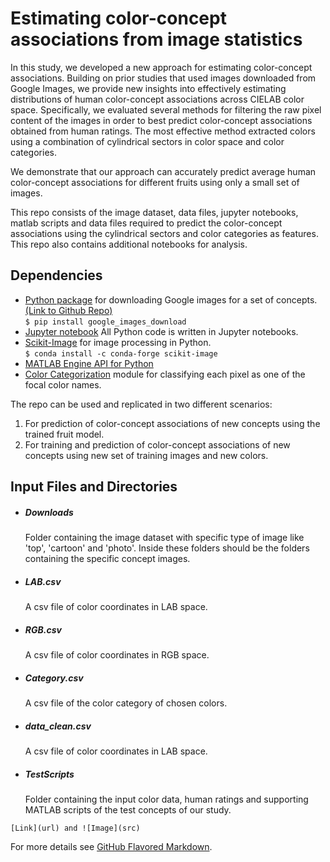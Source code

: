 # Estimating color-concept associations from image statistics
In this study, we developed a new approach for estimating color-concept associations. Building on prior studies that used images downloaded from Google Images, we provide new insights into effectively estimating distributions of human color-concept associations across CIELAB color space. Specifically, we evaluated several methods for filtering the raw pixel content of the images in order to best predict color-concept associations obtained from human ratings. The most effective method extracted colors using a combination of cylindrical sectors in color space and color categories.

We demonstrate that our approach can accurately predict average human color-concept associations for different fruits using only a small set of images.

This repo consists of the image dataset, data files, jupyter notebooks, matlab scripts and data files required to predict the color-concept associations using the cylindrical sectors and color categories as features. This repo also contains additional notebooks for analysis.

## Dependencies
- [Python package](https://google-images-download.readthedocs.io/en/latest/index.html) for downloading Google images for a set of concepts. [(Link to Github Repo)](https://github.com/hardikvasa/google-images-download)    
``` $ pip install google_images_download ```
- [Jupyter notebook](https://jupyter.org/install) All Python code is written in Jupyter notebooks.  
- [Scikit-Image](https://scikit-image.org/download.html) for image processing in Python.  
``` $ conda install -c conda-forge scikit-image ```
- [MATLAB Engine API for Python](https://www.mathworks.com/help/matlab/matlab_external/install-the-matlab-engine-for-python.html)
- [Color Categorization](https://github.com/ArashAkbarinia/ColourCategorisation)
module for classifying each pixel as one of the focal color names.  

The repo can be used and replicated in two different scenarios:
1. For prediction of color-concept associations of new concepts using the trained fruit model.
2. For training and prediction of color-concept associations of new concepts using new set of training images and new colors.

## Input Files and Directories
- ##### Downloads
  Folder containing the image dataset with specific type of image like 'top', 'cartoon' and 'photo'. Inside these folders should be the folders containing the specific concept images.
- ##### LAB.csv
  A csv file of color coordinates in LAB space.
- ##### RGB.csv
  A csv file of color coordinates in RGB space.
- ##### Category.csv
  A csv file of the color category of chosen colors.
- ##### data_clean.csv
  A csv file of color coordinates in LAB space.
- ##### TestScripts
  Folder containing the input color data, human ratings and supporting MATLAB scripts of the test concepts of our study.
  




```[Link](url) and ![Image](src)```

For more details see [GitHub Flavored Markdown](https://guides.github.com/features/mastering-markdown/).
